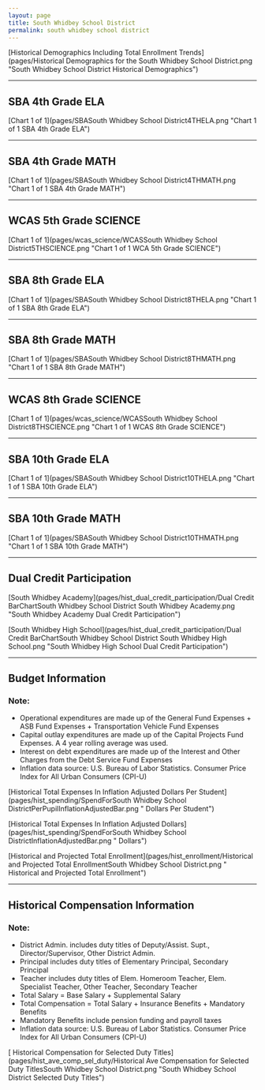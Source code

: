 ```yaml
---
layout: page
title: South Whidbey School District
permalink: south whidbey school district
---
```



[Historical Demographics Including Total Enrollment Trends](pages/Historical Demographics for the South Whidbey School District.png "South Whidbey School District Historical Demographics")

___

## SBA 4th Grade ELA

[Chart 1 of 1](pages/SBASouth Whidbey School District4THELA.png "Chart 1 of 1 SBA 4th Grade ELA")


___

## SBA 4th Grade MATH

[Chart 1 of 1](pages/SBASouth Whidbey School District4THMATH.png "Chart 1 of 1 SBA 4th Grade MATH")


___

## WCAS 5th Grade SCIENCE

[Chart 1 of 1](pages/wcas_science/WCASSouth Whidbey School District5THSCIENCE.png "Chart 1 of 1 WCA 5th Grade SCIENCE")


___

## SBA 8th Grade ELA

[Chart 1 of 1](pages/SBASouth Whidbey School District8THELA.png "Chart 1 of 1 SBA 8th Grade ELA")


___

## SBA 8th Grade MATH

[Chart 1 of 1](pages/SBASouth Whidbey School District8THMATH.png "Chart 1 of 1 SBA 8th Grade MATH")


___

## WCAS 8th Grade SCIENCE

[Chart 1 of 1](pages/wcas_science/WCASSouth Whidbey School District8THSCIENCE.png "Chart 1 of 1 WCAS 8th Grade SCIENCE")


___

## SBA 10th Grade ELA

[Chart 1 of 1](pages/SBASouth Whidbey School District10THELA.png "Chart 1 of 1 SBA 10th Grade ELA")


___

## SBA 10th Grade MATH

[Chart 1 of 1](pages/SBASouth Whidbey School District10THMATH.png "Chart 1 of 1 SBA 10th Grade MATH")


___

## Dual Credit Participation

[South Whidbey Academy](pages/hist_dual_credit_participation/Dual Credit BarChartSouth Whidbey School District South Whidbey Academy.png "South Whidbey Academy Dual Credit Participation")

[South Whidbey High School](pages/hist_dual_credit_participation/Dual Credit BarChartSouth Whidbey School District South Whidbey High School.png "South Whidbey High School Dual Credit Participation")


___

## Budget Information
### Note:
- Operational expenditures are made up of the General Fund Expenses + ASB Fund Expenses + Transportation Vehicle Fund Expenses
- Capital outlay expenditures are made up of the Capital Projects Fund Expenses. A 4 year rolling average was used.
- Interest on debt expenditures are made up of the Interest and Other Charges from the Debt Service Fund Expenses
- Inflation data source: U.S. Bureau of Labor Statistics. Consumer Price Index for All Urban Consumers (CPI-U)

[Historical Total Expenses In Inflation Adjusted Dollars Per Student](pages/hist_spending/SpendForSouth Whidbey School DistrictPerPupilInflationAdjustedBar.png " Dollars Per Student")

[Historical Total Expenses In Inflation Adjusted Dollars](pages/hist_spending/SpendForSouth Whidbey School DistrictInflationAdjustedBar.png " Dollars")

[Historical and Projected Total Enrollment](pages/hist_enrollment/Historical and Projected Total EnrollmentSouth Whidbey School District.png " Historical and Projected Total Enrollment")


___

## Historical Compensation Information
### Note:
- District Admin. includes duty titles of Deputy/Assist. Supt., Director/Supervisor, Other District Admin.
- Principal includes duty titles of Elementary Principal, Secondary Principal
- Teacher includes duty titles of Elem. Homeroom Teacher, Elem. Specialist Teacher, Other Teacher, Secondary Teacher
- Total Salary = Base Salary + Supplemental Salary
- Total Compensation = Total Salary + Insurance Benefits + Mandatory Benefits
- Mandatory Benefits include pension funding and payroll taxes
- Inflation data source: U.S. Bureau of Labor Statistics. Consumer Price Index for All Urban Consumers (CPI-U)

[ Historical Compensation for Selected Duty Titles](pages/hist_ave_comp_sel_duty/Historical Ave Compensation for Selected Duty TitlesSouth Whidbey School District.png "South Whidbey School District Selected Duty Titles")

